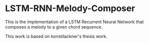 # LSTM-RNN-Melody-Composer
This is the implementation of a LSTM Recurrent Neural Network that composes a melody to a given chord sequence.

This work is based on konstilackner's thesis work.
